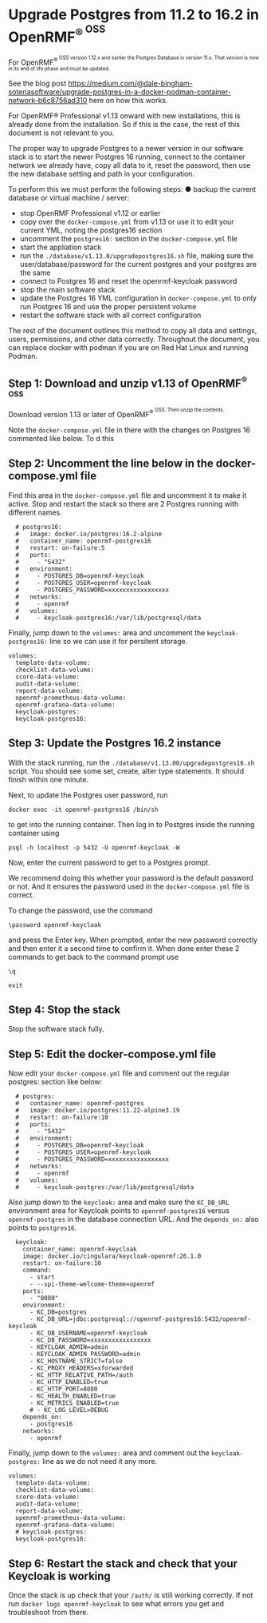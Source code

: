 # Upgrade Postgres from 11.2 to 16.2 in OpenRMF<sup>&reg;<sup> OSS

For OpenRMF<sup>&reg;<sup> OSS version 1.12.x and earlier the Postgres Database is version 11.x. That version is now in its end of life phase and must be updated. 

See the blog post https://medium.com/@dale-bingham-soteriasoftware/upgrade-postgres-in-a-docker-podman-container-network-b6c8756ad310 here on how this works. 

For OpenRMF® Professional v1.13 onward with new installations, this is already done from the installation. So if this is the case, the rest of this document is not relevant to you. 

The proper way to upgrade Postgres to a newer version in our software stack is to start the newer Postgres 16 running, connect to the container network we already have, copy all data to it, reset the password, then use the new database setting and path in your configuration. 

To perform this we must perform the following steps: ● backup the current database or virtual machine / server:
* stop OpenRMF Professional v1.12 or earlier
* copy over the `docker-compose.yml` from v1.13 or use it to edit your current YML, noting the postgres16 section
* uncomment the `postgres16:` section in the `docker-compose.yml` file
* start the appliation stack
* run the `./database/v1.13.0/upgradepostgres16.sh` file, making sure the user/database/password for the current postgres and your postgres are the same
* connect to Postgres 16 and reset the openrmf-keycloak password 
* stop the main software stack 
* update the Postgres 16 YML configuration in `docker-compose.yml` to only run Postgres 16 and use the proper persistent volume
* restart the software stack with all correct configuration 

The rest of the document outlines this method to copy all data and settings, users, permissions, and other data correctly. Throughout the document, you can replace docker with podman if you are on Red Hat Linux and running Podman.

## Step 1: Download and unzip v1.13 of OpenRMF<sup>&reg;<sup> OSS
Download version 1.13 or later of OpenRMF<sup>&reg;<sup> OSS. Then unzip the contents.

Note the `docker-compose.yml` file in there with the changes on Postgres 16 commented like below. To d this 

## Step 2: Uncomment the line below in the docker-compose.yml file

Find this area in the `docker-compose.yml` file and uncomment it to make it active. Stop and restart the stack so there are 2 Postgres running with different names.

```
  # postgres16:
  #   image: docker.io/postgres:16.2-alpine
  #   container_name: openrmf-postgres16
  #   restart: on-failure:5
  #   ports:
  #     - "5432"
  #   environment:
  #     - POSTGRES_DB=openrmf-keycloak 
  #     - POSTGRES_USER=openrmf-keycloak 
  #     - POSTGRES_PASSWORD=xxxxxxxxxxxxxxxxx
  #   networks:
  #     - openrmf
  #   volumes:
  #     - keycloak-postgres16:/var/lib/postgresql/data
```

Finally, jump down to the `volumes:` area and uncomment the `keycloak-postgres16:` line so we can use it for persitent storage. 

```
volumes:
  template-data-volume:
  checklist-data-volume:
  score-data-volume:
  audit-data-volume:
  report-data-volume:
  openrmf-prometheus-data-volume:
  openrmf-grafana-data-volume:
  keycloak-postgres:
  keycloak-postgres16:
```


## Step 3: Update the Postgres 16.2 instance
With the stack running, run the `./database/v1.13.00/upgradepostgres16.sh` script. You should see some set, create, alter type statements. It should finish within one minute.

Next, to update the Postgres user password, run 

```
docker exec -it openrmf-postgres16 /bin/sh
```

to get into the running container.  Then log in to Postgres inside the running container using 

```
psql -h localhost -p 5432 -U openrmf-keycloak -W
```

Now, enter the current password to get to a Postgres prompt. 

We recommend doing this whether your password is the default password or not. And it ensures the password used in the `docker-compose.yml` file is correct. 

To change the password, use the command 

```
\password openrmf-keycloak
```

and press the Enter key. When prompted, enter the new password correctly and then enter it a second time to confirm it. When done enter these 2 commands to get back to the command prompt use 

```
\q 

exit
```

## Step 4: Stop the stack
Stop the software stack fully.

## Step 5: Edit the docker-compose.yml file
Now edit your `docker-compose.yml` file and comment out the regular postgres: section like below:

```
  # postgres:
  #   container_name: openrmf-postgres
  #   image: docker.io/postgres:11.22-alpine3.19
  #   restart: on-failure:10
  #   ports:
  #     - "5432"
  #   environment:
  #     - POSTGRES_DB=openrmf-keycloak 
  #     - POSTGRES_USER=openrmf-keycloak 
  #     - POSTGRES_PASSWORD=xxxxxxxxxxxxxxxxx
  #   networks:
  #     - openrmf
  #   volumes:
  #     - keycloak-postgres:/var/lib/postgresql/data
```

Also jump down to the `keycloak:` area and make sure the `KC_DB_URL` environment area for Keycloak points to `openrmf-postgres16` versus `openrmf-postgres` in the database connection URL. And the `depends_on:` also points to `postgres16`.

```
  keycloak: 
    container_name: openrmf-keycloak
    image: docker.io/cingulara/keycloak-openrmf:26.1.0
    restart: on-failure:10
    command:
      - start
      - --spi-theme-welcome-theme=openrmf
    ports:
      - "8080"
    environment:
      - KC_DB=postgres
      - KC_DB_URL=jdbc:postgresql://openrmf-postgres16:5432/openrmf-keycloak
      - KC_DB_USERNAME=openrmf-keycloak
      - KC_DB_PASSWORD=xxxxxxxxxxxxxxxxx
      - KEYCLOAK_ADMIN=admin
      - KEYCLOAK_ADMIN_PASSWORD=admin
      - KC_HOSTNAME_STRICT=false
      - KC_PROXY_HEADERS=xforwarded
      - KC_HTTP_RELATIVE_PATH=/auth
      - KC_HTTP_ENABLED=true
      - KC_HTTP_PORT=8080
      - KC_HEALTH_ENABLED=true
      - KC_METRICS_ENABLED=true
      # - KC_LOG_LEVEL=DEBUG
    depends_on:
      - postgres16
    networks:
      - openrmf
```

Finally, jump down to the `volumes:` area and comment out the `keycloak-postgres:` line as we do not need it any more.

```
volumes:
  template-data-volume:
  checklist-data-volume:
  score-data-volume:
  audit-data-volume:
  report-data-volume:
  openrmf-prometheus-data-volume:
  openrmf-grafana-data-volume:
  # keycloak-postgres:
  keycloak-postgres16:
```

## Step 6: Restart the stack and check that your Keycloak is working

Once the stack is up check that your `/auth/` is still working correctly. If not run `docker logs openrmf-keycloak` to see what errors you get and troubleshoot from there.